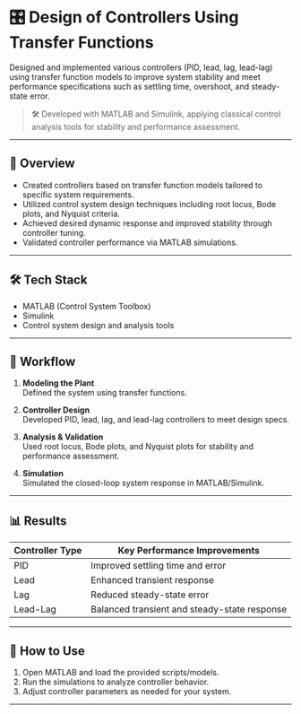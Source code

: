 # 🎛️ Design of Controllers Using Transfer Functions

Designed and implemented various controllers (PID, lead, lag, lead-lag) using transfer function models to improve system stability and meet performance specifications such as settling time, overshoot, and steady-state error.

> 🛠️ Developed with MATLAB and Simulink, applying classical control analysis tools for stability and performance assessment.

---

## 📌 Overview

- Created controllers based on transfer function models tailored to specific system requirements.  
- Utilized control system design techniques including root locus, Bode plots, and Nyquist criteria.  
- Achieved desired dynamic response and improved stability through controller tuning.  
- Validated controller performance via MATLAB simulations.

---

## 🛠️ Tech Stack

- MATLAB (Control System Toolbox)  
- Simulink  
- Control system design and analysis tools

---

## 🔄 Workflow

1. **Modeling the Plant**  
   Defined the system using transfer functions.

2. **Controller Design**  
   Developed PID, lead, lag, and lead-lag controllers to meet design specs.

3. **Analysis & Validation**  
   Used root locus, Bode plots, and Nyquist plots for stability and performance assessment.

4. **Simulation**  
   Simulated the closed-loop system response in MATLAB/Simulink.

---

## 📊 Results

| Controller Type | Key Performance Improvements      |
|-----------------|----------------------------------|
| PID             | Improved settling time and error  |
| Lead            | Enhanced transient response       |
| Lag             | Reduced steady-state error        |
| Lead-Lag        | Balanced transient and steady-state response |

---

## 🚀 How to Use

1. Open MATLAB and load the provided scripts/models.  
2. Run the simulations to analyze controller behavior.  
3. Adjust controller parameters as needed for your system.

---
